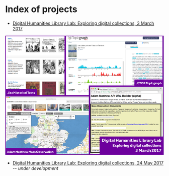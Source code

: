 # Index of projects

- [Digital Humanities Library Lab: Exploring digital collections, 3 March 2017](./dhll201703/index.html)

[![Digital Humanities Library Lab - Exploring digital collections, 3 March 2017][2]][1]

- [Digital Humanities Library Lab: Exploring digital collections, 24 May 2017](./dhll201705/index.html) -- _under development_

  [1]: ./dhll201703/index.html
  [2]: ./dhll201703/img/dhll1703-cover.png